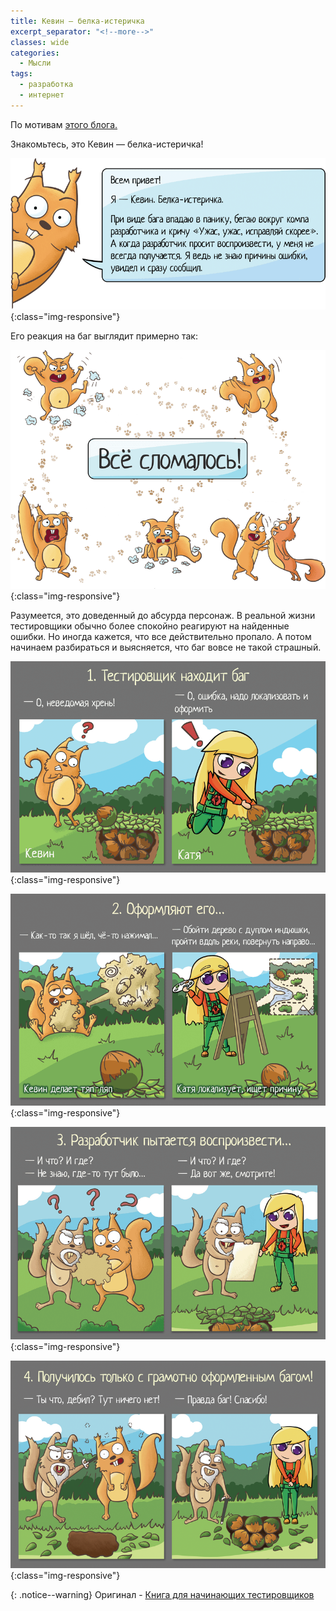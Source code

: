 ```yaml
---
title: Кевин — белка-истеричка
excerpt_separator: "<!--more-->"
classes: wide
categories:
  - Мысли
tags:
  - разработка
  - интернет
---
```


По мотивам [этого блога.](http://okiseleva.blogspot.com/2018/10/blog-post_22.html)

Знакомьтесь, это Кевин — белка-истеричка!

![1](https://github.com/dgorpinchuk/blog/raw/master/assets/images/testing/1.png){:class="img-responsive"}

Его реакция на баг выглядит примерно так:

![2](https://github.com/dgorpinchuk/blog/raw/master/assets/images/testing/2.png){:class="img-responsive"}

Разумеется, это доведенный до абсурда персонаж. В реальной жизни тестировщики обычно более спокойно реагируют на найденные ошибки. Но иногда кажется, что все действительно пропало. А потом начинаем разбираться и выясняется, что баг вовсе не такой страшный.

![3](https://github.com/dgorpinchuk/blog/raw/master/assets/images/testing/3.png){:class="img-responsive"}

![4](https://github.com/dgorpinchuk/blog/raw/master/assets/images/testing/4.png){:class="img-responsive"}

![5](https://github.com/dgorpinchuk/blog/raw/master/assets/images/testing/5.png){:class="img-responsive"}

![6](https://github.com/dgorpinchuk/blog/raw/master/assets/images/testing/6.png){:class="img-responsive"}

{: .notice--warning}
Оригинал - [Книга для начинающих тестировщиков](http://testbase.ru/book-beginner)